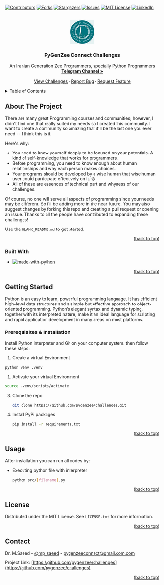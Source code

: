 <a name="readme-top"></a>

[![Contributors][contributors-shield]][contributors-url]
[![Forks][forks-shield]][forks-url]
[![Stargazers][stars-shield]][stars-url]
[![Issues][issues-shield]][issues-url]
[![MIT License][license-shield]][license-url]
[![LinkedIn][linkedin-shield]][linkedin-url]



<!-- PROJECT LOGO -->
<br />
<div align="center">
  <a href="https://github.com/pygenzee/challenges">
    <img src="images/logo.jpg" alt="Logo" width="80" height="80">
  </a>

  <h3 align="center">PyGenZee Connect Challenges</h3>

  <p align="center">
    An Iranian Generation Zee Programmers, specially Python Programmers
    <br />
    <a href="https://t.me/pygenzee"><strong>Telegram Channel »</strong></a>
    <br />
    <br />
    <a href="https://github.com/pygenzee/challenges">View Challenges</a>
    ·
    <a href="https://github.com/pygenzee/challenges/issues/new?labels=bug&template=bug-report---.md">Report Bug</a>
    ·
    <a href="https://github.com/pygenzee/challenges/issues/new?labels=enhancement&template=feature-request---.md">Request Feature</a>
  </p>
</div>



<!-- TABLE OF CONTENTS -->
<details>
  <summary>Table of Contents</summary>
  <ol>
    <li>
      <a href="#about-the-project">About The Project</a>
      <ul>
        <li><a href="#built-with">Built With</a></li>
      </ul>
    </li>
    <li>
      <a href="#getting-started">Getting Started</a>
      <ul>
        <li><a href="#prerequisites">Prerequisites</a></li>
        <li><a href="#installation">Installation</a></li>
      </ul>
    </li>
    <li><a href="#usage">Usage</a></li>
    <li><a href="#license">License</a></li>
    <li><a href="#contact">Contact</a></li>
  </ol>
</details>



<!-- ABOUT THE PROJECT -->
## About The Project

There are many great Programming courses and communities; however, I didn't find one that really suited my needs so I created this community. I want to create a community so amazing that it'll be the last one you ever need -- I think this is it.

Here's why:
* You need to know yourself deeply to be focused on your potentials. A kind of self-knowledge that works for programmers.
* Before programming, you need to know enough about human relationships and why each person makes choices.
* Your programs should be developed by a wise human that wise human user could participate effectively on it. :smile:
* All of these are essences of technical part and whyness of our challenges.

Of course, no one will serve all aspects of programming since your needs may be different. So I'll be adding more in the near future. You may also suggest changes by forking this repo and creating a pull request or opening an issue. Thanks to all the people have contributed to expanding these challenges!

Use the `BLANK_README.md` to get started.

<p align="right">(<a href="#readme-top">back to top</a>)</p>



### Built With

* [![made-with-python](https://img.shields.io/badge/Made%20with-Python-1f425f.svg)](https://www.python.org/)

<p align="right">(<a href="#readme-top">back to top</a>)</p>



<!-- GETTING STARTED -->
## Getting Started

Python is an easy to learn, powerful programming language. It has efficient high-level data structures and a simple but effective approach to object-oriented programming. Python’s elegant syntax and dynamic typing, together with its interpreted nature, make it an ideal language for scripting and rapid application development in many areas on most platforms.

### Prerequisites & Installation

Install Python interpreter and Git on your computer system. then follow these steps:

1. Create a virtual Environment
  ```sh
  python venv .venv
  ```
1. Activate your virtual Environment
  ```sh
  source .venv/scripts/activate
  ```
3. Clone the repo
   ```sh
   git clone https://github.com/pygenzee/challenges.git
   ```
4. Install PyPi packages
   ```sh
   pip install -r requirements.txt
   ```


<p align="right">(<a href="#readme-top">back to top</a>)</p>



<!-- USAGE -->
## Usage

After installation you can run all codes by:
* Executing python file with interpreter
  ```sh
  python src/[filename].py
  ```

<p align="right">(<a href="#readme-top">back to top</a>)</p>


<!-- LICENSE -->
## License

Distributed under the MIT License. See `LICENSE.txt` for more information.

<p align="right">(<a href="#readme-top">back to top</a>)</p>



<!-- CONTACT -->
## Contact

Dr. M.Saeed - [@mp_saeed](https://t.me/pygenzee) - pygenzeeconnect@gmail.com.com

Project Link: [https://github.com/pygenzee/challenges](https://github.com/pygenzee/challenges)

<p align="right">(<a href="#readme-top">back to top</a>)</p>



<!-- MARKDOWN LINKS & IMAGES -->
<!-- https://www.markdownguide.org/basic-syntax/#reference-style-links -->
[contributors-shield]: https://img.shields.io/github/contributors/othneildrew/Best-README-Template.svg?style=for-the-badge
[contributors-url]: https://github.com/pygenzee/challenges/graphs/contributors
[forks-shield]: https://img.shields.io/github/forks/othneildrew/Best-README-Template.svg?style=for-the-badge
[forks-url]: https://github.com/pygenzee/challenges/network/members
[stars-shield]: https://img.shields.io/github/stars/othneildrew/Best-README-Template.svg?style=for-the-badge
[stars-url]: https://github.com/pygenzee/challenges/stargazers
[issues-shield]: https://img.shields.io/github/issues/othneildrew/Best-README-Template.svg?style=for-the-badge
[issues-url]: https://github.com/pygenzee/challenges/issues
[license-shield]: https://img.shields.io/github/license/othneildrew/Best-README-Template.svg?style=for-the-badge
[license-url]: https://github.com/pygenzee/challenges/blob/master/LICENSE.txt
[linkedin-shield]: https://img.shields.io/badge/-LinkedIn-black.svg?style=for-the-badge&logo=linkedin&colorB=555
[linkedin-url]: https://linkedin.com/in/othneildrew
[product-screenshot]: images/screenshot.png
